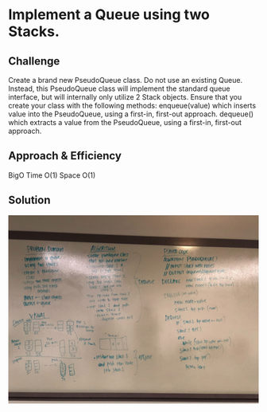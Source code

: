 # Implement a Queue using two Stacks.
<!-- Short summary or background information -->

## Challenge
Create a brand new PseudoQueue class. Do not use an existing Queue. Instead, this PseudoQueue class will implement the standard queue interface, but will internally only utilize 2 Stack objects. Ensure that you create your class with the following methods:
enqueue(value) which inserts value into the PseudoQueue, using a first-in, first-out approach.
dequeue() which extracts a value from the PseudoQueue, using a first-in, first-out approach.

## Approach & Efficiency
BigO
Time O(1)
Space O(1)

## Solution
![Whiteboard](https://github.com/rynnnaa/data-structures-and-algorithms/blob/master/assets/queue_with_stacks.jpg)
